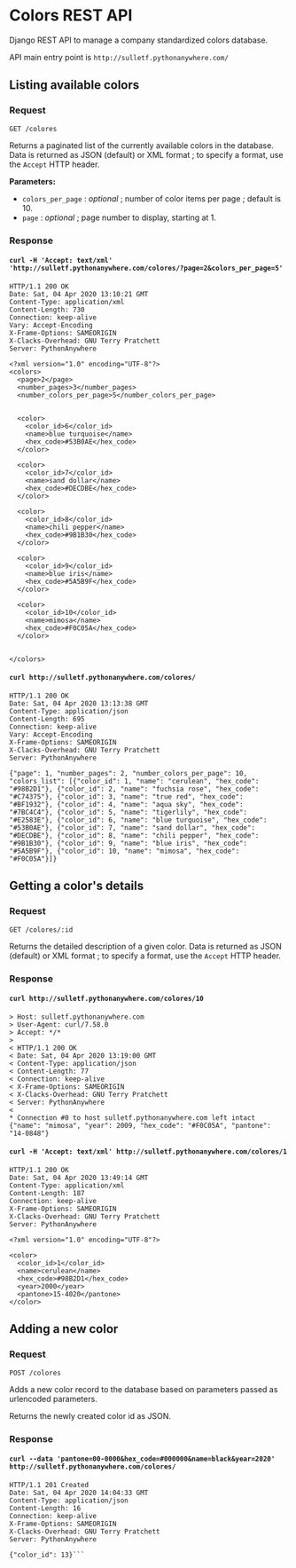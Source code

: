 # Colors REST API

Django REST API to manage a company standardized colors database.

API main entry point is ```http://sulletf.pythonanywhere.com/```

## Listing available colors

### Request

```GET /colores```

Returns a paginated list of the currently available colors in the database. Data is returned as JSON (default) or XML format ; to specify a format, use the ```Accept``` HTTP header.

**Parameters:**
* ```colors_per_page``` : _optional_ ; number of color items per page ; default is 10.
* ```page``` : _optional_ ; page number to display, starting at 1.

### Response

#### ```curl -H 'Accept: text/xml' 'http://sulletf.pythonanywhere.com/colores/?page=2&colors_per_page=5'```

```
HTTP/1.1 200 OK
Date: Sat, 04 Apr 2020 13:10:21 GMT
Content-Type: application/xml
Content-Length: 730
Connection: keep-alive
Vary: Accept-Encoding
X-Frame-Options: SAMEORIGIN
X-Clacks-Overhead: GNU Terry Pratchett
Server: PythonAnywhere

<?xml version="1.0" encoding="UTF-8"?>
<colors>
  <page>2</page>
  <number_pages>3</number_pages>
  <number_colors_per_page>5</number_colors_per_page>

  
  <color>
    <color_id>6</color_id>
    <name>blue turquoise</name>
    <hex_code>#53B0AE</hex_code>
  </color>
  
  <color>
    <color_id>7</color_id>
    <name>sand dollar</name>
    <hex_code>#DECDBE</hex_code>
  </color>
  
  <color>
    <color_id>8</color_id>
    <name>chili pepper</name>
    <hex_code>#9B1B30</hex_code>
  </color>
  
  <color>
    <color_id>9</color_id>
    <name>blue iris</name>
    <hex_code>#5A5B9F</hex_code>
  </color>
  
  <color>
    <color_id>10</color_id>
    <name>mimosa</name>
    <hex_code>#F0C05A</hex_code>
  </color>
  

</colors>
```

#### ```curl http://sulletf.pythonanywhere.com/colores/```

```
HTTP/1.1 200 OK
Date: Sat, 04 Apr 2020 13:13:38 GMT
Content-Type: application/json
Content-Length: 695
Connection: keep-alive
Vary: Accept-Encoding
X-Frame-Options: SAMEORIGIN
X-Clacks-Overhead: GNU Terry Pratchett
Server: PythonAnywhere

{"page": 1, "number_pages": 2, "number_colors_per_page": 10, "colors_list": [{"color_id": 1, "name": "cerulean", "hex_code": "#98B2D1"}, {"color_id": 2, "name": "fuchsia rose", "hex_code": "#C74375"}, {"color_id": 3, "name": "true red", "hex_code": "#BF1932"}, {"color_id": 4, "name": "aqua sky", "hex_code": "#7BC4C4"}, {"color_id": 5, "name": "tigerlily", "hex_code": "#E2583E"}, {"color_id": 6, "name": "blue turquoise", "hex_code": "#53B0AE"}, {"color_id": 7, "name": "sand dollar", "hex_code": "#DECDBE"}, {"color_id": 8, "name": "chili pepper", "hex_code": "#9B1B30"}, {"color_id": 9, "name": "blue iris", "hex_code": "#5A5B9F"}, {"color_id": 10, "name": "mimosa", "hex_code": "#F0C05A"}]}
```

## Getting a color's details

### Request

```GET /colores/:id```

Returns the detailed description of a given color. Data is returned as JSON (default) or XML format ; to specify a format, use the ```Accept``` HTTP header.

### Response

#### ```curl http://sulletf.pythonanywhere.com/colores/10```

```
> Host: sulletf.pythonanywhere.com
> User-Agent: curl/7.58.0
> Accept: */*
> 
< HTTP/1.1 200 OK
< Date: Sat, 04 Apr 2020 13:19:00 GMT
< Content-Type: application/json
< Content-Length: 77
< Connection: keep-alive
< X-Frame-Options: SAMEORIGIN
< X-Clacks-Overhead: GNU Terry Pratchett
< Server: PythonAnywhere
< 
* Connection #0 to host sulletf.pythonanywhere.com left intact
{"name": "mimosa", "year": 2009, "hex_code": "#F0C05A", "pantone": "14-0848"}
```

#### ```curl -H 'Accept: text/xml' http://sulletf.pythonanywhere.com/colores/1```

```
HTTP/1.1 200 OK
Date: Sat, 04 Apr 2020 13:49:14 GMT
Content-Type: application/xml
Content-Length: 187
Connection: keep-alive
X-Frame-Options: SAMEORIGIN
X-Clacks-Overhead: GNU Terry Pratchett
Server: PythonAnywhere
 
<?xml version="1.0" encoding="UTF-8"?>

<color>
  <color_id>1</color_id>
  <name>cerulean</name>
  <hex_code>#98B2D1</hex_code>
  <year>2000</year>
  <pantone>15-4020</pantone>
</color>
```
## Adding a new color

### Request

```POST /colores```

Adds a new color record to the database based on parameters passed as urlencoded parameters.

Returns the newly created color id as JSON.

### Response

#### ```curl --data 'pantone=00-0000&hex_code=#000000&name=black&year=2020' http://sulletf.pythonanywhere.com/colores/```

```
HTTP/1.1 201 Created
Date: Sat, 04 Apr 2020 14:04:33 GMT
Content-Type: application/json
Content-Length: 16
Connection: keep-alive
X-Frame-Options: SAMEORIGIN
X-Clacks-Overhead: GNU Terry Pratchett
Server: PythonAnywhere

{"color_id": 13}```
